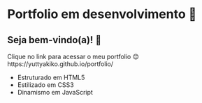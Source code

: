 <h1>Portfolio em desenvolvimento 🚧</h1>
<h2>Seja bem-vindo(a)! 👋</h2>
<p>Clique no link para acessar o meu portfolio 😊 https://yuttyakiko.github.io/portfolio/</p>
<ul>
  <li>Estruturado em HTML5</li>
  <li>Estilizado em CSS3</li>
  <li>Dinamismo em JavaScript</li>
</ul>
